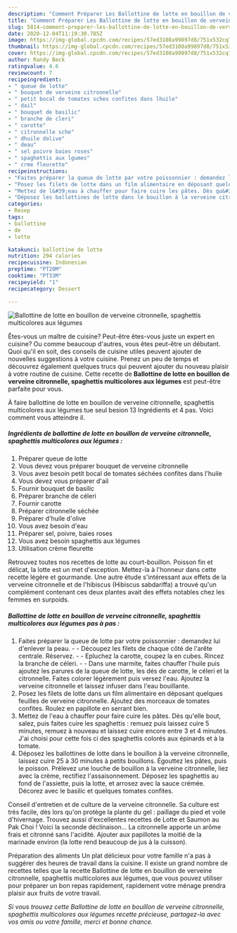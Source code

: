```yaml
---
description: "Comment Préparer Les Ballottine de lotte en bouillon de verveine citronnelle, spaghettis multicolores aux légumes"
title: "Comment Préparer Les Ballottine de lotte en bouillon de verveine citronnelle, spaghettis multicolores aux légumes"
slug: 5814-comment-preparer-les-ballottine-de-lotte-en-bouillon-de-verveine-citronnelle-spaghettis-multicolores-aux-legumes
date: 2020-12-04T11:19:30.785Z
image: https://img-global.cpcdn.com/recipes/57ed3108a99897d8/751x532cq70/ballottine-de-lotte-en-bouillon-de-verveine-citronnelle-spaghettis-multicolores-aux-legumes-photo-principale-de-la-recette.jpg
thumbnail: https://img-global.cpcdn.com/recipes/57ed3108a99897d8/751x532cq70/ballottine-de-lotte-en-bouillon-de-verveine-citronnelle-spaghettis-multicolores-aux-legumes-photo-principale-de-la-recette.jpg
cover: https://img-global.cpcdn.com/recipes/57ed3108a99897d8/751x532cq70/ballottine-de-lotte-en-bouillon-de-verveine-citronnelle-spaghettis-multicolores-aux-legumes-photo-principale-de-la-recette.jpg
author: Randy Beck
ratingvalue: 4.6
reviewcount: 7
recipeingredient:
- " queue de lotte"
- " bouquet de verveine citronnelle"
- " petit bocal de tomates sches confites dans lhuile"
- " dail"
- " bouquet de basilic"
- " branche de cleri"
- " carotte"
- " citronnelle sche"
- " dhuile dolive"
- " deau"
- " sel poivre baies roses"
- " spaghettis aux lgumes"
- " crme fleurette"
recipeinstructions:
- "Faites préparer la queue de lotte par votre poissonnier : demandez lui d&#39;enlever la peau.  Découpez les filets de chaque côté de l&#39;arête centrale. Réservez.  Epluchez la carotte, coupez la en cubes. Rincez la branche de céleri.  Dans une marmite, faites chauffer l&#39;huile puis ajoutez les parures de la queue de lotte, les dés de carotte, le céleri et la citronnelle. Faites colorer légèrement puis versez l&#39;eau. Ajoutez la verveine citronnelle et laissez infuser dans l&#39;eau bouillante."
- "Posez les filets de lotte dans un film alimentaire en déposant quelques feuilles de verveine citronnelle. Ajoutez des morceaux de tomates confites. Roulez en papillote en serrant bien."
- "Mettez de l&#39;eau à chauffer pour faire cuire les pâtes. Dès qu&#39;elle bout, salez, puis faites cuire les spaghettis : remuez puis laissez cuire 5 minutes, remuez à nouveau et laissez cuire encore entre 3 et 4 minutes. J&#39;ai choisi pour cette fois ci des spaghettis colorés aux épinards et à la tomate."
- "Déposez les ballottines de lotte dans le bouillon à la verveine citronnelle, laissez cuire 25 à 30 minutes à petits bouillons. Égouttez les pâtes, puis le poisson. Prélevez une louche de bouillon à la verveine citronnelle, liez avec la crème, rectifiez l&#39;assaisonnement. Déposez les spaghettis au fond de l&#39;assiette, puis la lotte, et arrosez avec la sauce crémée. Décorez avec le basilic et quelques tomates confites."
categories:
- Resep
tags:
- ballottine
- de
- lotte

katakunci: ballottine de lotte 
nutrition: 294 calories
recipecuisine: Indonesian
preptime: "PT20M"
cooktime: "PT33M"
recipeyield: "1"
recipecategory: Dessert

---
```



![Ballottine de lotte en bouillon de verveine citronnelle, spaghettis multicolores aux légumes](https://img-global.cpcdn.com/recipes/57ed3108a99897d8/751x532cq70/ballottine-de-lotte-en-bouillon-de-verveine-citronnelle-spaghettis-multicolores-aux-legumes-photo-principale-de-la-recette.jpg)

Êtes-vous un maître de cuisine? Peut-être êtes-vous juste un expert en cuisine? Ou comme beaucoup d'autres, vous êtes peut-être un débutant. Quoi qu'il en soit, des conseils de cuisine utiles peuvent ajouter de nouvelles suggestions à votre cuisine. Prenez un peu de temps et découvrez également quelques trucs qui peuvent ajouter du nouveau plaisir à votre routine de cuisine. Cette recette de <strong> Ballottine de lotte en bouillon de verveine citronnelle, spaghettis multicolores aux légumes </strong> est peut-être parfaite pour vous.

<!--inarticleads1-->

À faire ballottine de lotte en bouillon de verveine citronnelle, spaghettis multicolores aux légumes tue seul besion 13 Ingrédients et 4 pas. Voici comment vous atteindre il.

##### Ingrédients de ballottine de lotte en bouillon de verveine citronnelle, spaghettis multicolores aux légumes :

1. Préparer  queue de lotte
1. Vous devez vous préparer  bouquet de verveine citronnelle
1. Vous avez besoin  petit bocal de tomates séchées confites dans l&#39;huile
1. Vous devez vous préparer  d&#39;ail
1. Fournir  bouquet de basilic
1. Préparer  branche de céleri
1. Fournir  carotte
1. Préparer  citronnelle séchée
1. Préparer  d&#39;huile d&#39;olive
1. Vous avez besoin  d&#39;eau
1. Préparer  sel, poivre, baies roses
1. Vous avez besoin  spaghettis aux légumes
1. Utilisation  crème fleurette


Retrouvez toutes nos recettes de lotte au court-bouillon. Poisson fin et délicat, la lotte est un met d&#39;exception. Mettez-la à l&#39;honneur dans cette recette légère et gourmande. Une autre étude s&#39;intéressant aux effets de la verveine citronnelle et de l&#39;hibiscus (Hibiscus sabdariffa) a trouvé qu&#39;un complément contenant ces deux plantes avait des effets notables chez les femmes en surpoids. 

<!--inarticleads2-->

##### Ballottine de lotte en bouillon de verveine citronnelle, spaghettis multicolores aux légumes pas à pas :

1. Faites préparer la queue de lotte par votre poissonnier : demandez lui d&#39;enlever la peau. -  - Découpez les filets de chaque côté de l&#39;arête centrale. Réservez. -  - Epluchez la carotte, coupez la en cubes. Rincez la branche de céleri. -  - Dans une marmite, faites chauffer l&#39;huile puis ajoutez les parures de la queue de lotte, les dés de carotte, le céleri et la citronnelle. Faites colorer légèrement puis versez l&#39;eau. Ajoutez la verveine citronnelle et laissez infuser dans l&#39;eau bouillante.
1. Posez les filets de lotte dans un film alimentaire en déposant quelques feuilles de verveine citronnelle. Ajoutez des morceaux de tomates confites. Roulez en papillote en serrant bien.
1. Mettez de l&#39;eau à chauffer pour faire cuire les pâtes. Dès qu&#39;elle bout, salez, puis faites cuire les spaghettis : remuez puis laissez cuire 5 minutes, remuez à nouveau et laissez cuire encore entre 3 et 4 minutes. J&#39;ai choisi pour cette fois ci des spaghettis colorés aux épinards et à la tomate.
1. Déposez les ballottines de lotte dans le bouillon à la verveine citronnelle, laissez cuire 25 à 30 minutes à petits bouillons. Égouttez les pâtes, puis le poisson. Prélevez une louche de bouillon à la verveine citronnelle, liez avec la crème, rectifiez l&#39;assaisonnement. Déposez les spaghettis au fond de l&#39;assiette, puis la lotte, et arrosez avec la sauce crémée. Décorez avec le basilic et quelques tomates confites.


Conseil d&#39;entretien et de culture de la verveine citronnelle. Sa culture est très facile, dès lors qu&#39;on protège la plante du gel : paillage du pied et voile d&#39;hivernage. Trouvez aussi d&#39;excellentes recettes de Lotte et Saumon au Pak Choi ! Voici la seconde déclinaison… La citronnelle apporte un arôme frais et citronné sans l&#39;acidité. Ajouter aux papillotes la moitié de la marinade environ (la lotte rend beaucoup de jus à la cuisson). 

<!--inarticleads1-->

<p>
Préparation des aliments Un plat délicieux pour votre famille n'a pas à suggérer des heures de travail dans la cuisine. Il existe un grand nombre de recettes telles que la recette Ballottine de lotte en bouillon de verveine citronnelle, spaghettis multicolores aux légumes, que vous pouvez utiliser pour préparer un bon repas rapidement, rapidement votre ménage prendra plaisir aux fruits de votre travail.
</p>

<p>
<i>Si vous trouvez cette Ballottine de lotte en bouillon de verveine citronnelle, spaghettis multicolores aux légumes recette précieuse, partagez-la avec vos amis ou votre famille, merci et bonne chance.</i>
</p>
